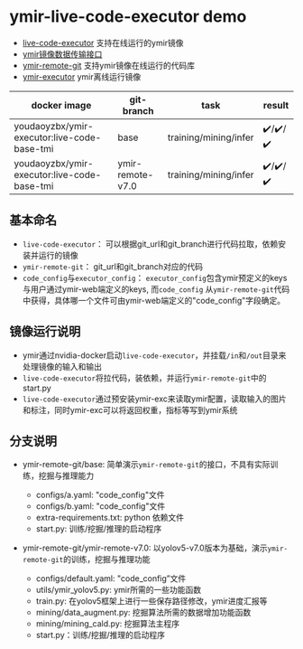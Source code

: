 # ymir-live-code-executor demo

- [live-code-executor](https://github.com/IndustryEssentials/ymir-executor/live-code-executor) 支持在线运行的ymir镜像
- [ymir镜像数据传输接口](https://github.com/IndustryEssentials/ymir/blob/master/docs/ymir-cmd-container.md)
- [ymir-remote-git](https://github.com/IndustryEssentials/ymir-remote-git) 支持ymir镜像在线运行的代码库
- [ymir-executor](https://github.com/IndustryEssentials/ymir-executor) ymir离线运行镜像

| docker image | git-branch | task | result |
| - | - | - | - |
| youdaoyzbx/ymir-executor:live-code-base-tmi | base | training/mining/infer | ✔️/✔️/✔️ |
| youdaoyzbx/ymir-executor:live-code-base-tmi | ymir-remote-v7.0 | training/mining/infer | ✔️/✔️/✔️ |

## 基本命名

- `live-code-executor`： 可以根据git_url和git_branch进行代码拉取，依赖安装并运行的镜像
- `ymir-remote-git`： git_url和git_branch对应的代码
- `code_config`与`executor_config`： `executor_config`包含ymir预定义的keys与用户通过ymir-web端定义的keys, 而`code_config`
从`ymir-remote-git`代码中获得，具体哪一个文件可由ymir-web端定义的"code_config"字段确定。

## 镜像运行说明

- ymir通过nvidia-docker启动`live-code-executor`，并挂载`/in`和`/out`目录来处理镜像的输入和输出
- `live-code-executor`将拉代码，装依赖，并运行`ymir-remote-git`中的start.py
- `live-code-executor`通过预安装ymir-exc来读取ymir配置，读取输入的图片和标注，同时ymir-exc可以将返回权重，指标等写到ymir系统

## 分支说明
- ymir-remote-git/base: 简单演示`ymir-remote-git`的接口，不具有实际训练，挖掘与推理能力
    - configs/a.yaml: "code_config"文件
    - configs/b.yaml: "code_config"文件
    - extra-requirements.txt: python 依赖文件
    - start.py: 训练/挖掘/推理的启动程序

- ymir-remote-git/ymir-remote-v7.0: 以yolov5-v7.0版本为基础，演示`ymir-remote-git`的训练，挖掘与推理功能
    - configs/default.yaml: "code_config”文件
    - utils/ymir_yolov5.py: ymir所需的一些功能函数
    - train.py: 在yolov5框架上进行一些保存路径修改，ymir进度汇报等
    - mining/data_augment.py: 挖掘算法所需的数据增加功能函数
    - mining/mining_cald.py: 挖掘算法主程序
    - start.py：训练/挖掘/推理的启动程序
